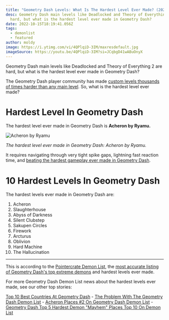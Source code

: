 ```yaml
---
title: "Geometry Dash Levels: What Is The Hardest Level Ever Made? (2022)"
desc: Geometry Dash main levels like Deadlocked and Theory of Everything 2 are
  hard, but what is the hardest level ever made in Geometry Dash?
date: 2022-10-15T18:19:41.056Z
tags:
  - demonlist
  - featured
author: moldy
image: https://i.ytimg.com/vi/4QPlqiD-3IM/maxresdefault.jpg
imageSource: https://youtu.be/4QPlqiD-3IM?si=JCqbgD41wABuOnyX
---
```

Geometry Dash main levels like Deadlocked and Theory of Everything 2 are hard, but what is the hardest level ever made in Geometry Dash?

The Geometry Dash player community has made [custom levels thousands of times harder than any main level](/posts/geometry-dash-tartarus-falls-from-top-10-after-2-years/). So, what is the hardest level ever made?

# Hardest Level In Geometry Dash

The hardest level ever made in Geometry Dash is **Acheron by Ryamu.**

![Acheron by Ryamu](https://i.ytimg.com/vi/8NiVG9VqPlQ/maxresdefault.jpg)

*The hardest level ever made in Geometry Dash: Acheron by Ryamu.*

It requires navigating through very tight spike gaps, lightning fast reaction time, and [beating the hardest gameplay ever made in Geometry Dash](/posts/breaking-acheron-takes-1-spot-on-geometry-dash-demonlist/).

# 10 Hardest Levels In Geometry Dash

The hardest levels ever made in Geometry Dash are:

1. Acheron
2. Slaughterhouse
3. Abyss of Darkness
4. Silent Clubstep
5. Sakupen Circles
6. Firework
7. Arcturus
8. Oblivion
9. Hard Machine
10. The Hallucination

---

This is according to the [Pointercrate Demon List](/categories/demonlist/), the [most accurate listing of Geometry Dash's top extreme demons](/posts/geometry-dash-slaughterhouse-top-1/) and hardest levels ever made.

For more Geometry Dash Demon List news about the hardest levels ever made, see our other top stories:

[Top 10 Best Countries At Geometry Dash](/posts/top-10-best-countries-at-geometry-dash/) - [The Problem With The Geometry Dash Demon List](/posts/geometry-dash-the-problem-with-the-demonlist/) - [Acheron Places #2 On Geometry Dash Demon List](/posts/geometry-dash-acheron-places-top-2-on-demonlist/) - [Geometry Dash Top 5 Hardest Demon "Mayhem" Places Top 10 On Demon List](/posts/geometry-dash-mayhem-places-top-10-in-demonlist/)